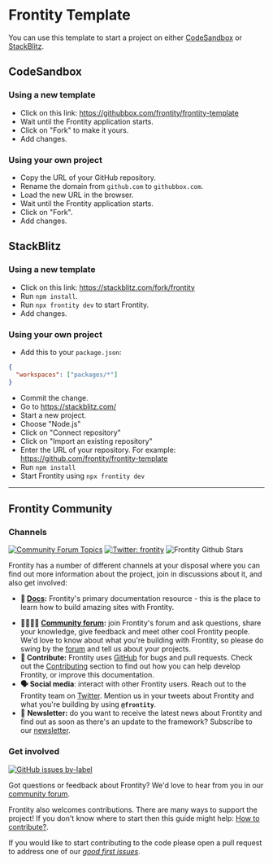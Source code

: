 # Frontity Template

You can use this template to start a project on either [CodeSandbox](https://codesandbox.io) or [StackBlitz](https://stackblitz.com/).

## CodeSandbox

### Using a new template

- Click on this link: https://githubbox.com/frontity/frontity-template
- Wait until the Frontity application starts.
- Click on "Fork" to make it yours.
- Add changes.

### Using your own project

- Copy the URL of your GitHub repository.
- Rename the domain from `github.com` to `githubbox.com`.
- Load the new URL in the browser.
- Wait until the Frontity application starts.
- Click on "Fork".
- Add changes.

## StackBlitz

### Using a new template

- Click on this link: https://stackblitz.com/fork/frontity
- Run `npm install`.
- Run `npx frontity dev` to start Frontity.
- Add changes.

### Using your own project

- Add this to your `package.json`:

```json
{
  "workspaces": ["packages/*"]
}
```

- Commit the change.
- Go to https://stackblitz.com/
- Start a new project.
- Choose "Node.js"
- Click on "Connect repository"
- Click on "Import an existing repository"
- Enter the URL of your repository. For example: https://github.com/frontity/frontity-template
- Run `npm install`
- Start Frontity using `npx frontity dev`

---

## Frontity Community

### Channels

[![Community Forum Topics](https://img.shields.io/discourse/topics?color=blue&label=community%20forum&server=https%3A%2F%2Fcommunity.frontity.org%2F)](https://community.frontity.org/) [![Twitter: frontity](https://img.shields.io/twitter/follow/frontity.svg?style=social)](https://twitter.com/frontity) ![Frontity Github Stars](https://img.shields.io/github/stars/frontity/frontity?style=social)

Frontity has a number of different channels at your disposal where you can find out more information about the project, join in discussions about it, and also get involved:

- **📖 [Docs](https://docs.frontity.org/):** Frontity's primary documentation resource - this is the place to learn how to build amazing sites with Frontity.

* **👨‍👩‍👧‍👦 [Community forum](https://community.frontity.org/):** join Frontity's forum and ask questions, share your knowledge, give feedback and meet other cool Frontity people. We'd love to know about what you're building with Frontity, so please do swing by the [forum](https://community.frontity.org/) and tell us about your projects.
* **🐞 Contribute:** Frontity uses [GitHub](https://github.com/frontity/frontity) for bugs and pull requests. Check out the [Contributing](../../CONTRIBUTING.md/) section to find out how you can help develop Frontity, or improve this documentation.
* **🗣 Social media**: interact with other Frontity users. Reach out to the Frontity team on [Twitter](https://twitter.com/frontity). Mention us in your tweets about Frontity and what you're building by using **`@frontity`**.
* 💌 **Newsletter:** do you want to receive the latest news about Frontity and find out as soon as there's an update to the framework? Subscribe to our [newsletter](https://frontity.org/newsletter).

### Get involved

[![GitHub issues by-label](https://img.shields.io/github/issues/frontity/frontity/good%20first%20issue)](https://github.com/frontity/frontity/issues?q=is%3Aissue+is%3Aopen+label%3A%22good+first+issue%22)

Got questions or feedback about Frontity? We'd love to hear from you in our [community forum](https://community.frontity.org).

Frontity also welcomes contributions. There are many ways to support the project! If you don't know where to start then this guide might help: [How to contribute?](https://docs.frontity.org/contributing/how-to-contribute).

If you would like to start contributing to the code please open a pull request to address one of our [_good first issues_](https://github.com/frontity/frontity/issues?q=is%3Aissue+is%3Aopen+label%3A%22good+first+issue%22).
